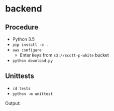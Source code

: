 # backend

## Procedure

- Python 3.5
- `pip install -e .`
- `aws configure`
    - Enter keys from `s3://scott-p-white` bucket
- `python download.py`

## Unittests

- `cd tests`
- `python -m unittest`

Output: